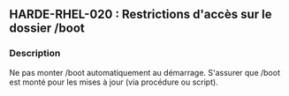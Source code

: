 ## HARDE-RHEL-020 : Restrictions d'accès sur le dossier /boot

### Description

Ne pas monter /boot automatiquement au démarrage. S'assurer que /boot est monté pour les mises à jour (via procédure ou script).

